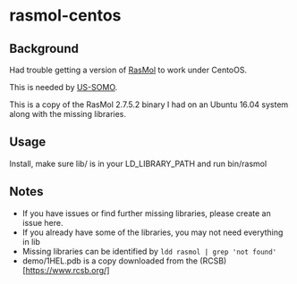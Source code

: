 # rasmol-centos

## Background 
Had trouble getting a version of [RasMol](http://rasmol.org) to work under CentoOS.

This is needed by [US-SOMO](https://somo.aucsolutions.com).

This is a copy of the RasMol 2.7.5.2 binary I had on an Ubuntu 16.04 system along with the missing libraries.

## Usage

Install, make sure lib/ is in your LD_LIBRARY_PATH and run bin/rasmol


## Notes

 - If you have issues or find further missing libraries, please create an issue here.
 - If you already have some of the libraries, you may not need everything in lib
 - Missing libraries can be identified by ```ldd rasmol | grep 'not found'```
 - demo/1HEL.pdb is a copy downloaded from the (RCSB)[https://www.rcsb.org/]
